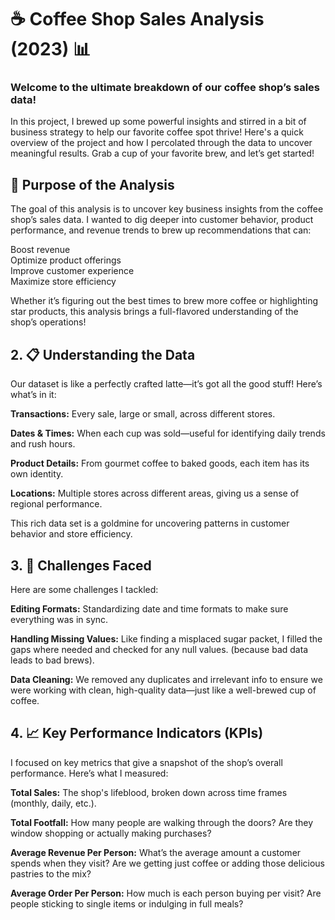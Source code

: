 # ☕ Coffee Shop Sales Analysis (2023) 📊

### Welcome to the ultimate breakdown of our coffee shop’s sales data!
In this project, I brewed up some powerful insights and stirred in a bit of business strategy to help our favorite coffee spot thrive! Here's a quick overview of the project and how I percolated through the data to uncover meaningful results. Grab a cup of your favorite brew, and let’s get started!

## 🎯 Purpose of the Analysis
The goal of this analysis is to uncover key business insights from the coffee shop’s sales data. I wanted to dig deeper into customer behavior, product performance, and revenue trends to brew up recommendations that can:

Boost revenue <br>
Optimize product offerings <br>
Improve customer experience <br>
Maximize store efficiency <br>

Whether it’s figuring out the best times to brew more coffee or highlighting star products, this analysis brings a full-flavored understanding of the shop’s operations!

## 2. 📋 Understanding the Data
Our dataset is like a perfectly crafted latte—it’s got all the good stuff! Here’s what’s in it:

__Transactions:__   Every sale, large or small, across different stores. <br>

**Dates & Times:** When each cup was sold—useful for identifying daily trends and rush hours. <br>

**Product Details:** From gourmet coffee to baked goods, each item has its own identity. <br>

**Locations:** Multiple stores across different areas, giving us a sense of regional performance. <br>

This rich data set is a goldmine for uncovering patterns in customer behavior and store efficiency.

## 3. 🔧 Challenges Faced
Here are some challenges I tackled:

**Editing Formats:** Standardizing date and time formats to make sure everything was in sync.<br>

**Handling Missing Values:** Like finding a misplaced sugar packet, I filled the gaps where needed and checked for any null values. (because bad data leads to bad brews).<br>

**Data Cleaning:** We removed any duplicates and irrelevant info to ensure we were working with clean, high-quality data—just like a well-brewed cup of coffee.<br>

## 4. 📈 Key Performance Indicators (KPIs)
I focused on key metrics that give a snapshot of the shop’s overall performance. Here’s what I measured:

**Total Sales:** The shop's lifeblood, broken down across time frames (monthly, daily, etc.). <br>

**Total Footfall:** How many people are walking through the doors? Are they window shopping or actually making purchases? <br>

**Average Revenue Per Person:** What’s the average amount a customer spends when they visit? Are we getting just coffee or adding those delicious pastries to the mix? <br>

**Average Order Per Person:** How much is each person buying per visit? Are people sticking to single items or indulging in full meals? <br>
